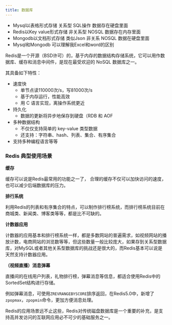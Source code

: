 ```yaml
---
title: 数据库
---
```

+ Mysql以表格形式存储 关系型 SQL操作 数据存在硬盘里面
+ Redis以Key value形式存储 非关系型 NOSQL 数据存在内存里面
+ Mongodb以文档形式存储 类似Json  非关系 NOSQL 数据在硬盘里面
+ Mysql和Mongodb 可以理解我Excel和word的区别

Redis是一个开源（BSD许可）的，基于内存的数据结构存储系统，它可以用作数据库、缓存和消息中间件，是现在最受欢迎的 NoSQL 数据库之一。

其具备如下特性：

- 速度快
  - 单节点读110000次/s，写81000次/s
  - 基于内存运行，性能高效
  - 用 C 语言实现，离操作系统更近
- 持久化
  - 数据的更新将异步地保存到硬盘（RDB 和 AOF
- 多种数据结构
  - 不仅仅支持简单的 key-value 类型数据
  - 还支持：字符串、hash、列表、集合、有序集合
- 支持多种编程语言等等

### Redis 典型使用场景

**缓存**

缓存可以说是Redis最常用的功能之一了， 合理的缓存不仅可以加快访问的速度，也可以减少后端数据库的压力。

**排行系统**

利用Redis的列表和有序集合的特点，可以制作排行榜系统，而排行榜系统目前在商城类、新闻类、博客类等等，都是比不可缺的。

**计数器应用**

计数器的应用基本和排行榜系统一样，都是多数网站的普遍需求，如视频网站的播放计数，电商网站的浏览数等等，但这些数量一般比较庞大，如果存到关系型数据库，对MySQL或者其他关系型数据库的挑战还是很大的，而Redis基本可以说是天然支持计数器应用。

**（视频直播）消息弹幕**

直播间的在线用户列表，礼物排行榜，弹幕消息等信息，都适合使用Redis中的SortedSet结构进行存储。

例如弹幕消息，可使用`ZREVRANGEBYSCORE`排序返回，在Redis5.0中，新增了`zpopmax`，`zpopmin`命令，更加方便消息处理。

Redis的应用场景远不止这些，Redis对传统磁盘数据库是一个重要的补充，是支持高并发访问的互联网应用必不可少的基础服务之一。